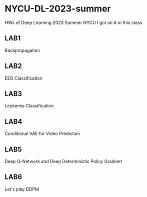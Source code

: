 # NYCU-DL-2023-summer
HWs of Deep Learning 2023 Summer NYCU
I got an A in this class
## LAB1
Backpropagation

## LAB2
EEG Classification

## LAB3
Leukemia Classification

## LAB4
Conditional VAE for Video Prediction

## LAB5
Deep Q-Network and Deep Deterministic Policy Gradient

## LAB6
Let's play DDPM
